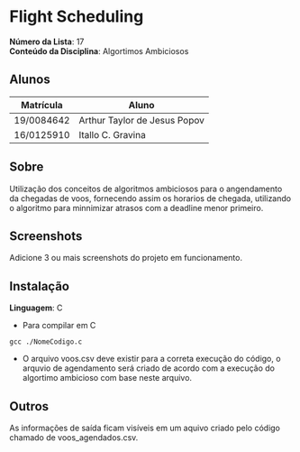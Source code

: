 # Flight Scheduling

**Número da Lista**: 17<br>
**Conteúdo da Disciplina**: Algortimos Ambiciosos<br>

## Alunos
|Matrícula | Aluno |
| -- | -- |
| 19/0084642  |  Arthur Taylor de Jesus Popov |
| 16/0125910  |  Itallo C. Gravina |

## Sobre 
Utilização dos conceitos de algoritmos ambiciosos para o angendamento da chegadas de voos, fornecendo assim os horarios de chegada, utilizando o algoritmo para minnimizar atrasos com a deadline menor primeiro. 

## Screenshots
Adicione 3 ou mais screenshots do projeto em funcionamento.

## Instalação 
**Linguagem**: C<br>

* Para compilar em C
```
gcc ./NomeCodigo.c 
```

* O arquivo voos.csv deve existir para a correta execução do código, o arquvio de agendamento será criado de acordo com a execução do algortimo ambicioso com base neste arquivo.

## Outros 
As informações de saída ficam visíveis em um aquivo criado pelo código chamado de voos_agendados.csv.




